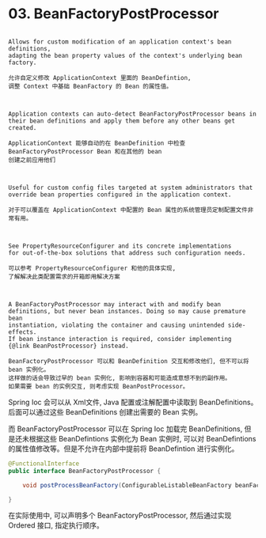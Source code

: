 # 03. BeanFactoryPostProcessor

```

Allows for custom modification of an application context's bean definitions,
adapting the bean property values of the context's underlying bean factory.

允许自定义修改 ApplicationContext 里面的 BeanDefintion,
调整 Context 中基础 BeanFactory 的 Bean 的属性值。



Application contexts can auto-detect BeanFactoryPostProcessor beans in
their bean definitions and apply them before any other beans get created.

ApplicationContext 能够自动的在 BeanDefinition 中检查 BeanFactoryPostProcessor Bean 和在其他的 bean
创建之前应用他们



Useful for custom config files targeted at system administrators that
override bean properties configured in the application context.

对于可以覆盖在 ApplicationContext 中配置的 Bean 属性的系统管理员定制配置文件非常有用。



See PropertyResourceConfigurer and its concrete implementations
for out-of-the-box solutions that address such configuration needs.

可以参考 PropertyResourceConfigurer 和他的具体实现, 
了解解决此类配置需求的开箱即用解决方案



A BeanFactoryPostProcessor may interact with and modify bean
definitions, but never bean instances. Doing so may cause premature bean
instantiation, violating the container and causing unintended side-effects.
If bean instance interaction is required, consider implementing 
{@link BeanPostProcessor} instead.

BeanFactoryPostProcessor 可以和 BeanDefinition 交互和修改他们, 但不可以将 bean 实例化。
这样做的话会导致过早的 bean 实例化, 影响到容器和可能造成意想不到的副作用。
如果需要 bean 的实例交互, 则考虑实现 BeanPostProcessor。

```

Spring Ioc 会可以从 Xml文件, Java 配置或注解配置中读取到 BeanDefinitions。 后面可以通过这些 BeanDefinitions 创建出需要的 Bean 实例。

而 BeanFactoryPostProcessor 可以在 Spring Ioc 加载完 BeanDefinitions, 但是还未根据这些 BeanDefintions 实例化为 Bean 实例时, 可以对 BeanDefintions 
的属性值修改等。但是不允许在内部中提前将 BeanDefintion 进行实例化。

```java
@FunctionalInterface
public interface BeanFactoryPostProcessor {

    void postProcessBeanFactory(ConfigurableListableBeanFactory beanFactory) throws BeansException;

}
```

在实际使用中, 可以声明多个 BeanFactoryPostProcessor, 然后通过实现 Ordered 接口, 指定执行顺序。